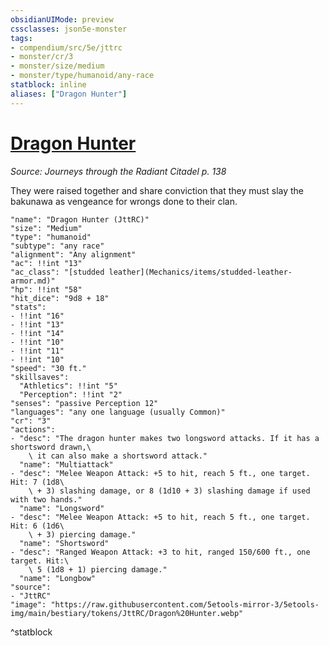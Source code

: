 ```yaml
---
obsidianUIMode: preview
cssclasses: json5e-monster
tags:
- compendium/src/5e/jttrc
- monster/cr/3
- monster/size/medium
- monster/type/humanoid/any-race
statblock: inline
aliases: ["Dragon Hunter"]
---
```

# [Dragon Hunter](Mechanics\bestiary\humanoid/dragon-hunter-jttrc.md)
*Source: Journeys through the Radiant Citadel p. 138*  

They were raised together and share conviction that they must slay the bakunawa as vengeance for wrongs done to their clan.

```statblock
"name": "Dragon Hunter (JttRC)"
"size": "Medium"
"type": "humanoid"
"subtype": "any race"
"alignment": "Any alignment"
"ac": !!int "13"
"ac_class": "[studded leather](Mechanics/items/studded-leather-armor.md)"
"hp": !!int "58"
"hit_dice": "9d8 + 18"
"stats":
- !!int "16"
- !!int "13"
- !!int "14"
- !!int "10"
- !!int "11"
- !!int "10"
"speed": "30 ft."
"skillsaves":
  "Athletics": !!int "5"
  "Perception": !!int "2"
"senses": "passive Perception 12"
"languages": "any one language (usually Common)"
"cr": "3"
"actions":
- "desc": "The dragon hunter makes two longsword attacks. If it has a shortsword drawn,\
    \ it can also make a shortsword attack."
  "name": "Multiattack"
- "desc": "Melee Weapon Attack: +5 to hit, reach 5 ft., one target. Hit: 7 (1d8\
    \ + 3) slashing damage, or 8 (1d10 + 3) slashing damage if used with two hands."
  "name": "Longsword"
- "desc": "Melee Weapon Attack: +5 to hit, reach 5 ft., one target. Hit: 6 (1d6\
    \ + 3) piercing damage."
  "name": "Shortsword"
- "desc": "Ranged Weapon Attack: +3 to hit, ranged 150/600 ft., one target. Hit:\
    \ 5 (1d8 + 1) piercing damage."
  "name": "Longbow"
"source":
- "JttRC"
"image": "https://raw.githubusercontent.com/5etools-mirror-3/5etools-img/main/bestiary/tokens/JttRC/Dragon%20Hunter.webp"
```
^statblock